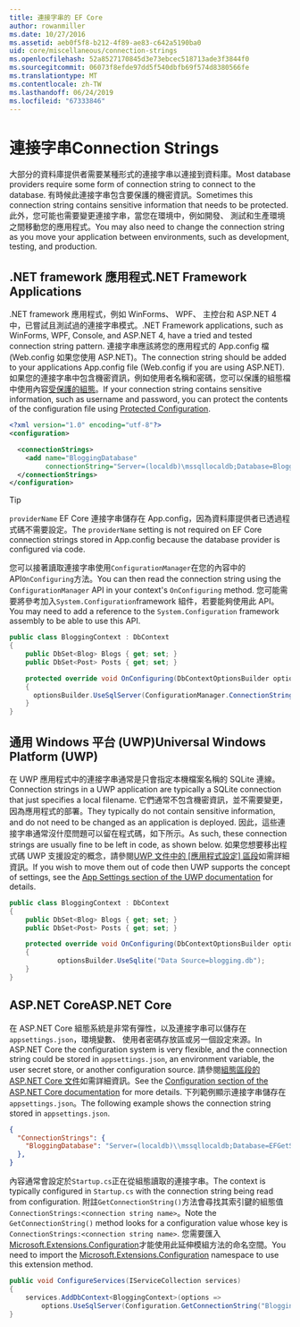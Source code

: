 ```yaml
---
title: 連接字串的 EF Core
author: rowanmiller
ms.date: 10/27/2016
ms.assetid: aeb0f5f8-b212-4f89-ae83-c642a5190ba0
uid: core/miscellaneous/connection-strings
ms.openlocfilehash: 52a8527170845d3e73ebcec518713ade3f3844f0
ms.sourcegitcommit: 06073f8efde97dd5f540dbfb69f574d8380566fe
ms.translationtype: MT
ms.contentlocale: zh-TW
ms.lasthandoff: 06/24/2019
ms.locfileid: "67333846"
---
```

# <a name="connection-strings"></a><span data-ttu-id="4f549-102">連接字串</span><span class="sxs-lookup"><span data-stu-id="4f549-102">Connection Strings</span></span>

<span data-ttu-id="4f549-103">大部分的資料庫提供者需要某種形式的連接字串以連接到資料庫。</span><span class="sxs-lookup"><span data-stu-id="4f549-103">Most database providers require some form of connection string to connect to the database.</span></span> <span data-ttu-id="4f549-104">有時候此連接字串包含要保護的機密資訊。</span><span class="sxs-lookup"><span data-stu-id="4f549-104">Sometimes this connection string contains sensitive information that needs to be protected.</span></span> <span data-ttu-id="4f549-105">此外，您可能也需要變更連接字串，當您在環境中，例如開發、 測試和生產環境之間移動您的應用程式。</span><span class="sxs-lookup"><span data-stu-id="4f549-105">You may also need to change the connection string as you move your application between environments, such as development, testing, and production.</span></span>

## <a name="net-framework-applications"></a><span data-ttu-id="4f549-106">.NET framework 應用程式</span><span class="sxs-lookup"><span data-stu-id="4f549-106">.NET Framework Applications</span></span>

<span data-ttu-id="4f549-107">.NET framework 應用程式，例如 WinForms、 WPF、 主控台和 ASP.NET 4 中，已嘗試且測試過的連接字串模式。</span><span class="sxs-lookup"><span data-stu-id="4f549-107">.NET Framework applications, such as WinForms, WPF, Console, and ASP.NET 4, have a tried and tested connection string pattern.</span></span> <span data-ttu-id="4f549-108">連接字串應該將您的應用程式的 App.config 檔 (Web.config 如果您使用 ASP.NET)。</span><span class="sxs-lookup"><span data-stu-id="4f549-108">The connection string should be added to your applications App.config file (Web.config if you are using ASP.NET).</span></span> <span data-ttu-id="4f549-109">如果您的連接字串中包含機密資訊，例如使用者名稱和密碼，您可以保護的組態檔中使用內容[受保護的組態](https://docs.microsoft.com/dotnet/framework/data/adonet/connection-strings-and-configuration-files#encrypting-configuration-file-sections-using-protected-configuration)。</span><span class="sxs-lookup"><span data-stu-id="4f549-109">If your connection string contains sensitive information, such as username and password, you can protect the contents of the configuration file using [Protected Configuration](https://docs.microsoft.com/dotnet/framework/data/adonet/connection-strings-and-configuration-files#encrypting-configuration-file-sections-using-protected-configuration).</span></span>

``` xml
<?xml version="1.0" encoding="utf-8"?>
<configuration>

  <connectionStrings>
    <add name="BloggingDatabase"
         connectionString="Server=(localdb)\mssqllocaldb;Database=Blogging;Trusted_Connection=True;" />
  </connectionStrings>
</configuration>
```

> [!TIP]  
> <span data-ttu-id="4f549-110">`providerName` EF Core 連接字串儲存在 App.config，因為資料庫提供者已透過程式碼不需要設定。</span><span class="sxs-lookup"><span data-stu-id="4f549-110">The `providerName` setting is not required on EF Core connection strings stored in App.config because the database provider is configured via code.</span></span>

<span data-ttu-id="4f549-111">您可以接著讀取連接字串使用`ConfigurationManager`在您的內容中的 API`OnConfiguring`方法。</span><span class="sxs-lookup"><span data-stu-id="4f549-111">You can then read the connection string using the `ConfigurationManager` API in your context's `OnConfiguring` method.</span></span> <span data-ttu-id="4f549-112">您可能需要將參考加入`System.Configuration`framework 組件，若要能夠使用此 API。</span><span class="sxs-lookup"><span data-stu-id="4f549-112">You may need to add a reference to the `System.Configuration` framework assembly to be able to use this API.</span></span>

``` csharp
public class BloggingContext : DbContext
{
    public DbSet<Blog> Blogs { get; set; }
    public DbSet<Post> Posts { get; set; }

    protected override void OnConfiguring(DbContextOptionsBuilder optionsBuilder)
    {
      optionsBuilder.UseSqlServer(ConfigurationManager.ConnectionStrings["BloggingDatabase"].ConnectionString);
    }
}
```

## <a name="universal-windows-platform-uwp"></a><span data-ttu-id="4f549-113">通用 Windows 平台 (UWP)</span><span class="sxs-lookup"><span data-stu-id="4f549-113">Universal Windows Platform (UWP)</span></span>

<span data-ttu-id="4f549-114">在 UWP 應用程式中的連接字串通常是只會指定本機檔案名稱的 SQLite 連線。</span><span class="sxs-lookup"><span data-stu-id="4f549-114">Connection strings in a UWP application are typically a SQLite connection that just specifies a local filename.</span></span> <span data-ttu-id="4f549-115">它們通常不包含機密資訊，並不需要變更，因為應用程式的部署。</span><span class="sxs-lookup"><span data-stu-id="4f549-115">They typically do not contain sensitive information, and do not need to be changed as an application is deployed.</span></span> <span data-ttu-id="4f549-116">因此，這些連接字串通常沒什麼問題可以留在程式碼，如下所示。</span><span class="sxs-lookup"><span data-stu-id="4f549-116">As such, these connection strings are usually fine to be left in code, as shown below.</span></span> <span data-ttu-id="4f549-117">如果您想要移出程式碼 UWP 支援設定的概念，請參閱[UWP 文件中的 [應用程式設定] 區段](https://docs.microsoft.com/windows/uwp/app-settings/store-and-retrieve-app-data)如需詳細資訊。</span><span class="sxs-lookup"><span data-stu-id="4f549-117">If you wish to move them out of code then UWP supports the concept of settings, see the [App Settings section of the UWP documentation](https://docs.microsoft.com/windows/uwp/app-settings/store-and-retrieve-app-data) for details.</span></span>

``` csharp
public class BloggingContext : DbContext
{
    public DbSet<Blog> Blogs { get; set; }
    public DbSet<Post> Posts { get; set; }

    protected override void OnConfiguring(DbContextOptionsBuilder optionsBuilder)
    {
            optionsBuilder.UseSqlite("Data Source=blogging.db");
    }
}
```

## <a name="aspnet-core"></a><span data-ttu-id="4f549-118">ASP.NET Core</span><span class="sxs-lookup"><span data-stu-id="4f549-118">ASP.NET Core</span></span>

<span data-ttu-id="4f549-119">在 ASP.NET Core 組態系統是非常有彈性，以及連接字串可以儲存在`appsettings.json`，環境變數、 使用者密碼存放區或另一個設定來源。</span><span class="sxs-lookup"><span data-stu-id="4f549-119">In ASP.NET Core the configuration system is very flexible, and the connection string could be stored in `appsettings.json`, an environment variable, the user secret store, or another configuration source.</span></span> <span data-ttu-id="4f549-120">請參閱[組態區段的 ASP.NET Core 文件](https://docs.asp.net/en/latest/fundamentals/configuration.html)如需詳細資訊。</span><span class="sxs-lookup"><span data-stu-id="4f549-120">See the [Configuration section of the ASP.NET Core documentation](https://docs.asp.net/en/latest/fundamentals/configuration.html) for more details.</span></span> <span data-ttu-id="4f549-121">下列範例顯示連接字串儲存在`appsettings.json`。</span><span class="sxs-lookup"><span data-stu-id="4f549-121">The following example shows the connection string stored in `appsettings.json`.</span></span>

``` json
{
  "ConnectionStrings": {
    "BloggingDatabase": "Server=(localdb)\\mssqllocaldb;Database=EFGetStarted.ConsoleApp.NewDb;Trusted_Connection=True;"
  },
}
```

<span data-ttu-id="4f549-122">內容通常會設定於`Startup.cs`正在從組態讀取的連接字串。</span><span class="sxs-lookup"><span data-stu-id="4f549-122">The context is typically configured in `Startup.cs` with the connection string being read from configuration.</span></span> <span data-ttu-id="4f549-123">附註`GetConnectionString()`方法會尋找其索引鍵的組態值`ConnectionStrings:<connection string name>`。</span><span class="sxs-lookup"><span data-stu-id="4f549-123">Note the `GetConnectionString()` method looks for a configuration value whose key is `ConnectionStrings:<connection string name>`.</span></span> <span data-ttu-id="4f549-124">您需要匯入[Microsoft.Extensions.Configuration](https://docs.microsoft.com/dotnet/api/microsoft.extensions.configuration)才能使用此延伸模組方法的命名空間。</span><span class="sxs-lookup"><span data-stu-id="4f549-124">You need to import the [Microsoft.Extensions.Configuration](https://docs.microsoft.com/dotnet/api/microsoft.extensions.configuration) namespace to use this extension method.</span></span>

``` csharp
public void ConfigureServices(IServiceCollection services)
{
    services.AddDbContext<BloggingContext>(options =>
        options.UseSqlServer(Configuration.GetConnectionString("BloggingDatabase")));
}
```

